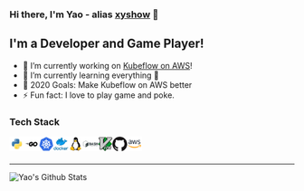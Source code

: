 ### Hi there, I'm Yao - alias [xyshow][linkedin] 👋

## I'm a Developer and Game Player! 
- 🔭 I’m currently working on [Kubeflow on AWS][kubeflowwebsite]!
- 🌱 I’m currently learning everything 🤣
- 🥅 2020 Goals: Make Kubeflow on AWS better
- ⚡ Fun fact: I love to play game and poke.

### Tech Stack
<img align="left" alt="Python" width="26px" src="https://raw.githubusercontent.com/github/explore/master/topics/python/python.png" />
<img align="left" alt="Golang" width="26px" src="https://raw.githubusercontent.com/github/explore/master/topics/go/go.png" />
<img align="left" alt="Kubernetes" width="26px" src="https://raw.githubusercontent.com/github/explore/master/topics/kubernetes/kubernetes.png" />
<img align="left" alt="Docker" width="26px" src="https://raw.githubusercontent.com/github/explore/master/topics/docker/docker.png" />
<img align="left" alt="Linux" width="26px" src="https://raw.githubusercontent.com/github/explore/master/topics/linux/linux.png" />
<img align="left" alt="Bash" width="26px" src="https://raw.githubusercontent.com/github/explore/master/topics/bash/bash.png" />
<img align="left" alt="Vim" width="26px" src="https://raw.githubusercontent.com/github/explore/master/topics/vim/vim.png" />
<img align="left" alt="GitHub" width="26px" src="https://raw.githubusercontent.com/github/explore/master/topics/github/github.png" />
<img align="left" alt="AWS" width="26px" src="https://raw.githubusercontent.com/github/explore/master/topics/aws/aws.png" />

<br />
<br />

---

<img align="left" alt="Yao's Github Stats" src="https://github-readme-stats.vercel.app/api?username=PatrickXYS&show_icons=true&hide_border=true" />

[kubeflowwebsite]: https://github.com/kubeflow 
[linkedin]: https://www.linkedin.com/in/yao-chuck-xiao-6639a4167/